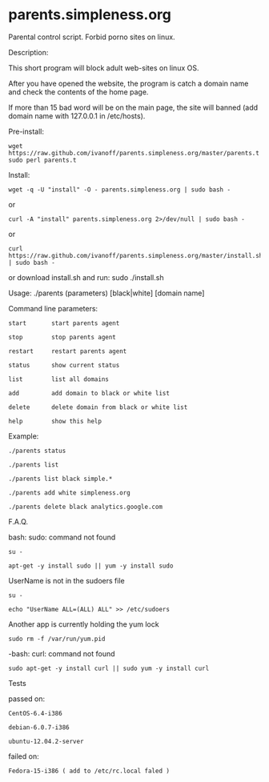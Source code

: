 parents.simpleness.org
======================

Parental control script. Forbid porno sites on linux.


Description:

This short program will block adult web-sites on linux OS.

After you have opened the website, the program is catch a domain name and check the contents of the home page.

If more than 15 bad word will be on the main page, the site will banned (add domain name with 127.0.0.1 in /etc/hosts).

Pre-install:

    wget https://raw.github.com/ivanoff/parents.simpleness.org/master/parents.t
    sudo perl parents.t

Install:

    wget -q -U "install" -O - parents.simpleness.org | sudo bash - 

or

    curl -A "install" parents.simpleness.org 2>/dev/null | sudo bash - 

or

    curl https://raw.github.com/ivanoff/parents.simpleness.org/master/install.sh | sudo bash -

or download install.sh and run: sudo ./install.sh

Usage:  ./parents (parameters) [black|white] [domain name]

Command line parameters:

    start       start parents agent

    stop        stop parents agent

    restart     restart parents agent

    status      show current status

    list        list all domains

    add         add domain to black or white list

    delete      delete domain from black or white list

    help        show this help

Example:

    ./parents status

    ./parents list

    ./parents list black simple.*

    ./parents add white simpleness.org

    ./parents delete black analytics.google.com

F.A.Q.

bash: sudo: command not found 

    su -

    apt-get -y install sudo || yum -y install sudo 

UserName is not in the sudoers file

    su -

    echo "UserName ALL=(ALL) ALL" >> /etc/sudoers 

Another app is currently holding the yum lock

    sudo rm -f /var/run/yum.pid

-bash: curl: command not found

    sudo apt-get -y install curl || sudo yum -y install curl 


Tests

passed on: 

    CentOS-6.4-i386

    debian-6.0.7-i386

    ubuntu-12.04.2-server

failed on: 

    Fedora-15-i386 ( add to /etc/rc.local faled )
